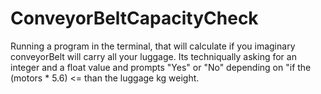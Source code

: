 # ConveyorBeltCapacityCheck

Running a program in the terminal, that will calculate if you imaginary conveyorBelt will carry all your luggage. 
Its techniqually asking for an integer and a float value and prompts "Yes" or "No" depending on "if the (motors * 5.6) <= than the luggage kg weight. 
